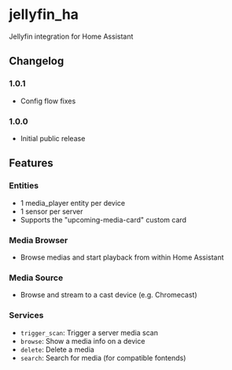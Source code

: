 # jellyfin_ha

Jellyfin integration for Home Assistant

## Changelog

### 1.0.1

- Config flow fixes

### 1.0.0

- Initial public release

## Features

### Entities

- 1 media_player entity per device
- 1 sensor per server
- Supports the "upcoming-media-card" custom card
  
### Media Browser

- Browse medias and start playback from within Home Assistant
  
### Media Source

- Browse and stream to a cast device (e.g. Chromecast)

### Services

- `trigger_scan`: Trigger a server media scan
- `browse`: Show a media info on a device
- `delete`: Delete a media
- `search`: Search for media (for compatible fontends)
